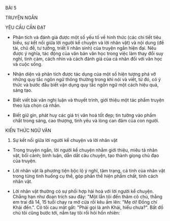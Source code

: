 BÀI 5

TRUYỆN NGẮN

YÊU CẦU CẦN ĐẠT

- Phân tích và đánh giá được một số yếu tố về hình thức (các chi tiết tiêu biểu, sự kết nối giữa lời người kể chuyện và lời nhân vật) và nội dung (đề tài, chủ đề, tư tưởng, triết lí nhân sinh) của truyện ngắn hiện đại. Nêu được ý nghĩa, tác động của văn bản văn học trong việc làm thay đổi suy nghĩ, tình cảm, cách nhìn và cách đánh giá của cá nhân đối với văn học và cuộc sống.

- Nhận diện và phân tích được tác dụng của một số hiện tượng phá vỡ những quy tắc ngôn ngữ thông thường trong khi nói và viết, từ đó, có ý thức và bước đầu biết vận dụng quy tắc ngôn ngữ một cách hiệu quả, sáng tạo.

- Biết viết bài văn nghị luận và thuyết trình, giới thiệu một tác phẩm truyện theo lựa chọn cá nhân.

- Biết giữ gìn, phát huy các giá trị văn hoá tốt đẹp; tin tưởng vào phẩm chất trong sáng, cao thượng, tình yêu và lòng can đảm của con người.

KIẾN THỨC NGỮ VĂN

1. Sự kết nối giữa lời người kể chuyện và lời nhân vật

- Trong truyện ngắn, lời người kể chuyện nhằm giới thiệu, miêu tả nhân vật, bối cảnh; bình luận, dẫn dắt câu chuyện, tạo thành giọng chủ đạo của truyện.

- Lời nhân vật là phương tiện bộc lộ ý nghĩ, tâm trạng, cá tính của nhân vật trong từng tình huống cụ thể, góp phần thể hiện phẩm chất, tính cách nhân vật.

- Lời nhân vật thường có sự phối hợp hài hoà với lời người kể chuyện. Chẳng hạn như đoạn trích sau đây: "Một lần tôi đến thăm cô chú, thằng em trai đã 14, 15 tuổi chạy ra mở cửa rồi kêu ầm lên: "Mẹ ơi! Đồng chí Khải đến.". Cô tôi cau mặt gắt: "Phải gọi là anh Khải, hiểu chưa?". Bất đồ chú tôi cũng bước tới, nắm tay tôi rồi hỏi hồn nhiên: